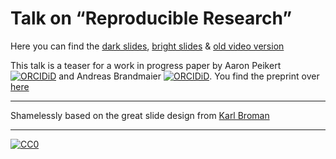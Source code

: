 # Talk on &ldquo;Reproducible Research&rdquo;

Here you can find the [dark slides](https://github.com/aaronpeikert/repro-talk/releases/download/final-mpib2020/final-mpi-plön.pdf), [bright slides](https://github.com/aaronpeikert/repro-talk/releases/download/final-mpi-plön/repro-talk_bright.pdf) & [old video version](https://github.com/aaronpeikert/repro-talk/releases/download/final-mpib2020/repro-talk.mp4)

This talk is a teaser for a work in progress paper by Aaron Peikert[![ORCIDiD](https://orcid.org/sites/default/files/images/orcid_16x16.png)](https://orcid.org/0000-0001-7813-818X) and Andreas Brandmaier [![ORCIDiD](https://orcid.org/sites/default/files/images/orcid_16x16.png)](http://orcid.org/0000-0001-8765-6982). You find the preprint over [here](https://psyarxiv.com/8xzqy/)

---

Shamelessly based on the great slide design from [Karl Broman](https://github.com/kbroman/Talk_ReproRes)

---

[![CC0](http://i.creativecommons.org/p/zero/1.0/88x31.png)](http://creativecommons.org/publicdomain/zero/1.0/)
